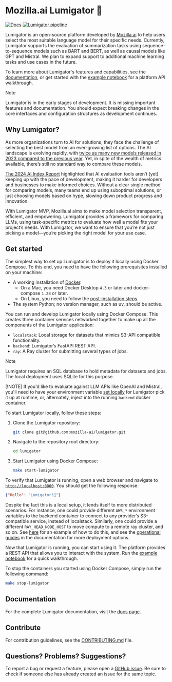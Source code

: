 # Mozilla.ai Lumigator 🐊

[![Docs](https://github.com/mozilla-ai/lumigator/actions/workflows/build_and_publish_docs.yaml/badge.svg)](https://github.com/mozilla-ai/lumigator/actions/workflows/build_and_publish_docs.yaml)
[![Lumigator pipeline](https://github.com/mozilla-ai/lumigator/blob/main/.github/workflows/lumigator_pipeline.yaml/badge.svg?branch=main)](https://github.com/mozilla-ai/lumigator/blob/main/.github/workflows/lumigator_pipeline.yaml)

Lumigator is an open-source platform developed by [Mozilla.ai](https://www.mozilla.ai/) to help
users select the most suitable language model for their specific needs. Currently, Lumigator
supports the evaluation of summarization tasks using sequence-to-sequence models such as BART and
BERT, as well as causal models like GPT and Mistral. We plan to expand support to additional machine
learning tasks and use cases in the future.

To learn more about Lumigator's features and capabilities, see the
[documentation](https://mozilla-ai.github.io/lumigator/), or get started with the
[example notebook](/notebooks/walkthrough.ipynb) for a platform API walkthrough.

> [!NOTE]
> Lumigator is in the early stages of development. It is missing important features and
> documentation. You should expect breaking changes in the core interfaces and configuration
> structures as development continues.

## Why Lumigator?

As more organizations turn to AI for solutions, they face the challenge of selecting the best model
from an ever-growing list of options. The AI landscape is evolving rapidly, with [twice as many new
models released in 2023 compared to the previous year](https://hai.stanford.edu/research/ai-index-report).
Yet, in spite of the wealth of metrics available, there’s still no standard way to compare these
models.

[The 2024 AI Index Report](https://arxiv.org/pdf/2405.19522)
highlighted that AI evaluation tools aren’t (yet) keeping up with the pace of development, making it
harder for developers and businesses to make informed choices. Without a clear single method for
comparing models, many teams end up using suboptimal solutions, or just choosing models based on
hype, slowing down product progress and innovation.

With Lumigator MVP, Mozilla.ai aims to make model selection transparent, efficient, and empowering.
Lumigator provides a framework for comparing LLMs, using task-specific metrics to evaluate how well
a model fits your project’s needs. With Lumigator, we want to ensure that you’re not just picking a
model—you’re picking the right model for your use case.

## Get started

The simplest way to set up Lumigator is to deploy it locally using Docker Compose. To this end, you
need to have the following prerequisites installed on your machine:

- A working installation of [Docker](https://docs.docker.com/engine/install/).
    - On a Mac, you need Docker Desktop `4.3` or later and docker-compose `1.28` or later.
    - On Linux, you need to follow the
      [post-installation steps](https://docs.docker.com/engine/install/linux-postinstall/).
- The system Python; no version manager, such as uv, should be active.

You can run and develop Lumigator locally using Docker Compose. This creates three container
services networked together to make up all the components of the Lumigator application:

- `localstack`: Local storage for datasets that mimics S3-API compatible functionality.
- `backend`: Lumigator’s FastAPI REST API.
- `ray`: A Ray cluster for submitting several types of jobs.

> [!NOTE]
> Lumigator requires an SQL database to hold metadata for datasets and jobs. The local deployment
> uses SQLite for this purpose.
>
> [!NOTE]
> If you'd like to evaluate against LLM APIs like OpenAI and Mistral, you'll need to have your
> environment variable [set locally](https://github.com/mozilla-ai/lumigator/blob/main/.env.example) for Lumigator pick it up at runtime, or, alternately, inject
> into the running `backend` docker container.

To start Lumigator locally, follow these steps:

1. Clone the Lumigator repository:

    ```bash
    git clone git@github.com:mozilla-ai/lumigator.git
    ```

1. Navigate to the repository root directory:

    ```bash
    cd lumigator
    ```

1. Start Lumigator using Docker Compose:

    ```bash
    make start-lumigator
    ```

To verify that Lumigator is running, open a web browser and navigate to
[`http://localhost:8000`](http://localhost:8000). You should get the following response:

```json
{"Hello": "Lumigator!🐊"}
```

Despite the fact this is a local setup, it lends itself to more distributed scenarios. For instance,
one could provide different `AWS_*` environment variables to the backend container to connect to any
provider’s S3-compatible service, instead of localstack. Similarly, one could provide a different
`RAY_HEAD_NODE_HOST` to move compute to a remote ray cluster, and so on. See
[here](https://github.com/mozilla-ai/lumigator/blob/7be2518ec8c6bc59ab8463fc7c39aad078bbb386/docker-compose.external.yaml)
for an example of how to do this, and see the
[operational guides](https://mozilla-ai.github.io/lumigator/operations-guide/kubernetes.html) in the
documentation for more deployment options.

Now that Lumigator is running, you can start using it. The platform provides a REST API that allows
you to interact with the system. Run the [example notebook](/notebooks/walkthrough.ipynb) for a
quick walkthrough.

To stop the containers you started using Docker Compose, simply run the following command:

```bash
make stop-lumigator
```

## Documentation

For the complete Lumigator documentation, visit the
[docs page](https://mozilla-ai.github.io/lumigator).

## Contribute

For contribution guidelines, see the [CONTRIBUTING.md](CONTRIBUTING.md) file.

## Questions? Problems? Suggestions?

To report a bug or request a feature, please open a
[GitHub issue](https://github.com/mozilla-ai/lumigator/issues/new/choose). Be sure to check if
someone else has already created an issue for the same topic.
